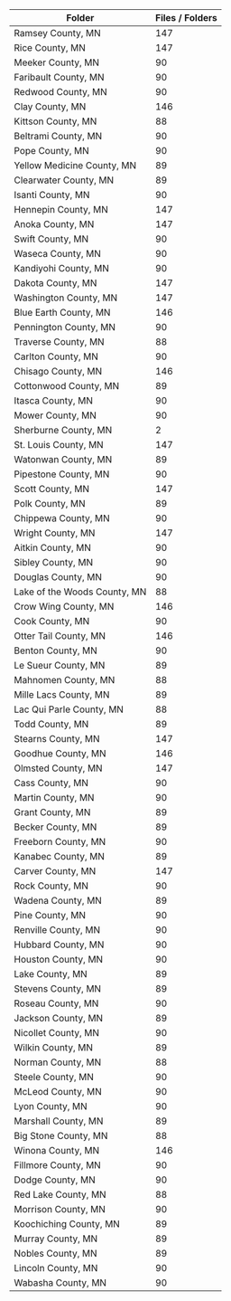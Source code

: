 | Folder                       |   Files / Folders |
|------------------------------|-------------------|
| Ramsey County, MN            |               147 |
| Rice County, MN              |               147 |
| Meeker County, MN            |                90 |
| Faribault County, MN         |                90 |
| Redwood County, MN           |                90 |
| Clay County, MN              |               146 |
| Kittson County, MN           |                88 |
| Beltrami County, MN          |                90 |
| Pope County, MN              |                90 |
| Yellow Medicine County, MN   |                89 |
| Clearwater County, MN        |                89 |
| Isanti County, MN            |                90 |
| Hennepin County, MN          |               147 |
| Anoka County, MN             |               147 |
| Swift County, MN             |                90 |
| Waseca County, MN            |                90 |
| Kandiyohi County, MN         |                90 |
| Dakota County, MN            |               147 |
| Washington County, MN        |               147 |
| Blue Earth County, MN        |               146 |
| Pennington County, MN        |                90 |
| Traverse County, MN          |                88 |
| Carlton County, MN           |                90 |
| Chisago County, MN           |               146 |
| Cottonwood County, MN        |                89 |
| Itasca County, MN            |                90 |
| Mower County, MN             |                90 |
| Sherburne County, MN         |                 2 |
| St. Louis County, MN         |               147 |
| Watonwan County, MN          |                89 |
| Pipestone County, MN         |                90 |
| Scott County, MN             |               147 |
| Polk County, MN              |                89 |
| Chippewa County, MN          |                90 |
| Wright County, MN            |               147 |
| Aitkin County, MN            |                90 |
| Sibley County, MN            |                90 |
| Douglas County, MN           |                90 |
| Lake of the Woods County, MN |                88 |
| Crow Wing County, MN         |               146 |
| Cook County, MN              |                90 |
| Otter Tail County, MN        |               146 |
| Benton County, MN            |                90 |
| Le Sueur County, MN          |                89 |
| Mahnomen County, MN          |                88 |
| Mille Lacs County, MN        |                89 |
| Lac Qui Parle County, MN     |                88 |
| Todd County, MN              |                89 |
| Stearns County, MN           |               147 |
| Goodhue County, MN           |               146 |
| Olmsted County, MN           |               147 |
| Cass County, MN              |                90 |
| Martin County, MN            |                90 |
| Grant County, MN             |                89 |
| Becker County, MN            |                89 |
| Freeborn County, MN          |                90 |
| Kanabec County, MN           |                89 |
| Carver County, MN            |               147 |
| Rock County, MN              |                90 |
| Wadena County, MN            |                89 |
| Pine County, MN              |                90 |
| Renville County, MN          |                90 |
| Hubbard County, MN           |                90 |
| Houston County, MN           |                90 |
| Lake County, MN              |                89 |
| Stevens County, MN           |                89 |
| Roseau County, MN            |                90 |
| Jackson County, MN           |                89 |
| Nicollet County, MN          |                90 |
| Wilkin County, MN            |                89 |
| Norman County, MN            |                88 |
| Steele County, MN            |                90 |
| McLeod County, MN            |                90 |
| Lyon County, MN              |                90 |
| Marshall County, MN          |                89 |
| Big Stone County, MN         |                88 |
| Winona County, MN            |               146 |
| Fillmore County, MN          |                90 |
| Dodge County, MN             |                90 |
| Red Lake County, MN          |                88 |
| Morrison County, MN          |                90 |
| Koochiching County, MN       |                89 |
| Murray County, MN            |                89 |
| Nobles County, MN            |                89 |
| Lincoln County, MN           |                90 |
| Wabasha County, MN           |                90 |
